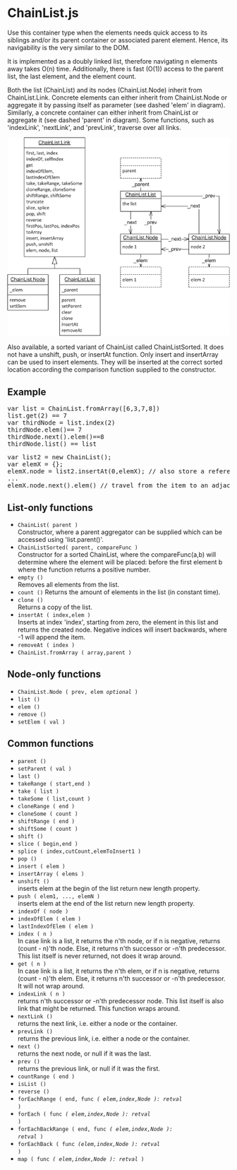 ChainList.js
==========

Use this container type when the elements needs quick access to its siblings and/or its parent container or associated parent element. Hence, its navigability is the very similar to the DOM.

It is implemented as a doubly linked list, therefore navigating n elements away takes O(n) time. Additionally, there is fast (O(1)) access to the parent list, the last element, and the element count.

Both the list (ChainList) and its nodes (ChainList.Node) inherit from ChainList.Link. 
Concrete elements can either inherit from ChainList.Node or aggregate it by passing itself as parameter (see dashed 'elem' in diagram).
Similarly, a concrete container can either inherit from ChainList or aggregate it (see dashed 'parent' in diagram).
Some functions, such as 'indexLink', 'nextLink', and 'prevLink', traverse over all links.

![UML](uml.png)

Also available, a sorted variant of ChainList called ChainListSorted. It does not have a unshift, push, or insertAt function. Only insert and insertArray can be used to insert elements. They will be inserted at the correct sorted location according the comparison function supplied to the constructor.

Example
-------
<pre>
var list = ChainList.fromArray([6,3,7,8])
list.get(2) == 7
var thirdNode = list.index(2)  
thirdNode.elem()== 7  
thirdNode.next().elem()==8  
thirdNode.list() == list  
</pre>
<pre>
var list2 = new ChainList();  
var elemX = {};
elemX.node = list2.insertAt(0,elemX); // also store a reference to the node from within the elem object.  
...  
elemX.node.next().elem() // travel from the item to an adjacent item
</pre>

List-only functions
-------------------
* <code>ChainList( parent )</code>  
  Constructor, where a parent aggregator can be supplied which can be accessed using 'list.parent()'.
* <code>ChainListSorted( parent, compareFunc )</code>  
  Constructor for a sorted ChainList, where the compareFunc(a,b) will determine where the element will be placed: before the first element b where the function returns a positive number.
* <code>empty ()</code>  
  Removes all elements from the list.
* <code>count ()</code>
  Returns the amount of elements in the list (in constant time).
* <code>clone ()</code>  
  Returns a copy of the list.
* <code>insertAt ( index,elem )</code>  
  Inserts at index 'index', starting from zero, the element in this list and returns the created node. Negative indices will insert backwards, where -1 will append the item.
* <code>removeAt ( index )</code>
* <code>ChainList.fromArray ( array,parent )</code>

Node-only functions
-------------------
* <code>ChainList.Node ( prev, elem *optional* )</code>
* <code>list ()</code>
* <code>elem ()</code>
* <code>remove ()</code>
* <code>setElem ( val )</code>

Common functions
-------------------
* <code>parent ()</code>
* <code>setParent ( val )</code>
* <code>last ()</code>
* <code>takeRange ( start,end )</code>
* <code>take ( list )</code>
* <code>takeSome ( list,count )</code>
* <code>cloneRange ( end )</code>
* <code>cloneSome ( count )</code>
* <code>shiftRange ( end )</code>
* <code>shiftSome ( count )</code>
* <code>shift ()</code>
* <code>slice ( begin,end )</code>
* <code>splice ( index,cutCount,elemToInsert1 )</code>
* <code>pop ()</code>
* <code>insert ( elem )</code>
* <code>insertArray ( elems )</code>
* <code>unshift ()</code>  
	inserts elem at the begin of the list
	return new length property.	
* <code>push ( elem1, ..., elemN )</code>  
	inserts elem at the end of the list
	return new length property.
* <code>indexOf ( node )</code>
* <code>indexOfElem ( elem )</code>
* <code>lastIndexOfElem ( elem )</code>
* <code>index ( n )</code>  
	In case link is a list, it returns the n'th node, or if n is negative, returns (count - n)'th node.
	Else, it returns n'th successor or -n'th predecessor. This list itself is never returned, not does it wrap around.
* <code>get ( n )</code>  
	In case link is a list, it returns the n'th elem, or if n is negative, returns (count - n)'th elem.
	Else, it returns n'th successor or -n'th predecessor. 
	It will not wrap around.
* <code>indexLink ( n )</code>  
	returns n'th successor or -n'th predecessor node. This list itself is also link that might be returned. This function wraps around.
* <code>nextLink ()</code>  
	returns the next link, i.e. either a node or the container.
* <code>prevLink ()</code>  
	returns the previous link, i.e. either a node or the container.
* <code>next ()</code>  
	returns the next node, or null if it was the last.
* <code>prev ()</code>  
	returns the previous link, or null if it was the first.
* <code>countRange ( end )</code>
* <code>isList ()</code>
* <code>reverse ()</code>
* <code>forEachRange ( end, func *( elem,index,Node ): retval* )</code>
* <code>forEach ( func *( elem,index,Node ): retval* )</code>
* <code>forEachBackRange ( end, func *( elem,index,Node ): retval* )</code>
* <code>forEachBack ( func *(elem,index,Node ): retval* )</code>
* <code>map ( func *( elem,index,Node ): retval* )</code>
